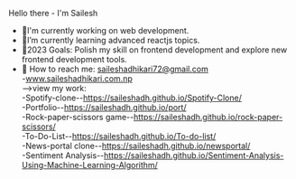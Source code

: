Hello there - I'm Sailesh
- 🔭I'm currently working on web development.
- 🌱I’m currently learning advanced reactjs topics.
- 🥅2023 Goals: Polish my skill on frontend development and explore new frontend development tools.
- 👯 How to reach me: saileshadhikari72@gmail.com<br>
-www.saileshadhikari.com.np<br>
-->view my work:<br>
-Spotify-clone--https://saileshadh.github.io/Spotify-Clone/<br>
-Portfolio--https://saileshadh.github.io/port/<br>
-Rock-paper-scissors game--https://saileshadh.github.io/rock-paper-scissors/<br>
-To-Do-List--https://saileshadh.github.io/To-do-list/<br>
-News-portal clone--https://saileshadh.github.io/newsportal/<br>
-Sentiment Analysis--https://saileshadh.github.io/Sentiment-Analysis-Using-Machine-Learning-Algorithm/

